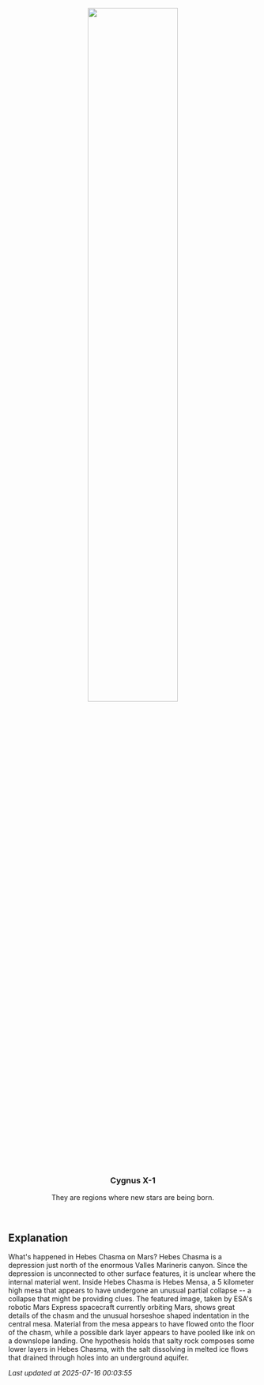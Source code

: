 <p align='center'>
    <img src='https://apod.nasa.gov/apod/image/2507/HebesChasma_esa_960.jpg' width='60%' />
    <h3 align="center">Cygnus X-1</h3>
    <p align="center">They are regions where new stars are being born.</p>
</p>
<br/>

Explanation
--
What's happened in Hebes Chasma on Mars? Hebes Chasma is a depression just north of the enormous Valles Marineris canyon.  Since the depression is unconnected to other surface features, it is unclear where the internal material went. Inside Hebes Chasma is Hebes Mensa, a 5 kilometer high mesa that appears to have undergone an unusual partial collapse -- a collapse that might be providing clues. The featured image, taken by ESA's robotic Mars Express spacecraft currently orbiting Mars, shows great details of the chasm and the unusual horseshoe shaped indentation in the central mesa. Material from the mesa appears to have flowed onto the floor of the chasm, while a possible dark layer appears to have pooled like ink on a downslope landing.  One hypothesis holds that salty rock composes some lower layers in Hebes Chasma, with the salt dissolving in melted ice flows that drained through holes into an underground aquifer.


*Last updated at 2025-07-16 00:03:55*

